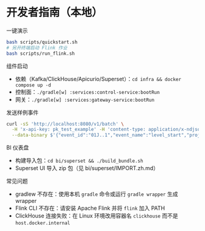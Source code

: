 # 开发者指南（本地）

一键演示
```bash
bash scripts/quickstart.sh
# 另开终端启动 Flink 作业
bash scripts/run_flink.sh
```

组件启动
- 依赖（Kafka/ClickHouse/Apicurio/Superset）：`cd infra && docker compose up -d`
- 控制面：`./gradle[w] :services:control-service:bootRun`
- 网关：`./gradle[w] :services:gateway-service:bootRun`

发送样例事件
```bash
curl -sS 'http://localhost:8080/v1/batch' \
  -H 'x-api-key: pk_test_example' -H 'content-type: application/x-ndjson' \
  --data-binary $'{"event_id":"01J..1","event_name":"level_start","project_id":"p1","device_id":"d1","ts_client":'$(date +%s000)'}\n'{"event_id":"01J..2","event_name":"level_complete","project_id":"p1","device_id":"d1","ts_client":'$(date +%s000)'}'
```

BI 仪表盘
- 构建导入包：`cd bi/superset && ./build_bundle.sh`
- Superset UI 导入 zip 包（见 bi/superset/IMPORT.zh.md）

常见问题
- gradlew 不存在：使用本机 `gradle` 命令或运行 `gradle wrapper` 生成 wrapper
- Flink CLI 不存在：请安装 Apache Flink 并将 `flink` 加入 PATH
- ClickHouse 连接失败：在 Linux 环境改用容器名 `clickhouse` 而不是 `host.docker.internal`
